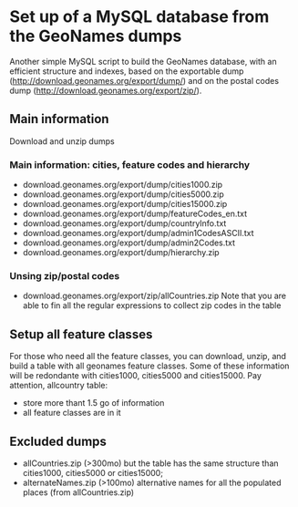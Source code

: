 # Set up of a MySQL database from the GeoNames dumps
Another simple MySQL script to build the GeoNames database, with an efficient structure and indexes, based on the exportable dump (http://download.geonames.org/export/dump/) and on the postal codes dump (http://download.geonames.org/export/zip/).

## Main information
Download and unzip dumps
### Main information: cities, feature codes and hierarchy
* download.geonames.org/export/dump/cities1000.zip
* download.geonames.org/export/dump/cities5000.zip
* download.geonames.org/export/dump/cities15000.zip
* download.geonames.org/export/dump/featureCodes_en.txt
* download.geonames.org/export/dump/countryInfo.txt
* download.geonames.org/export/dump/admin1CodesASCII.txt
* download.geonames.org/export/dump/admin2Codes.txt
* download.geonames.org/export/dump/hierarchy.zip
### Unsing zip/postal codes
* download.geonames.org/export/zip/allCountries.zip
Note that you are able to fin all the regular expressions to collect zip codes in the table 
## Setup all feature classes
For those who need all the feature classes, you can download, unzip, and build a table with all geonames feature classes. Some of these information will be redondante with cities1000, cities5000 and cities15000.
Pay attention, allcountry table:
* store more thant 1.5 go of information
* all feature classes are in it 
##  Excluded dumps
* allCountries.zip (>300mo) but the table has the same structure than cities1000, cities5000 or cities15000;
* alternateNames.zip (>100mo) alternative names for all the populated places (from allCountries.zip)
